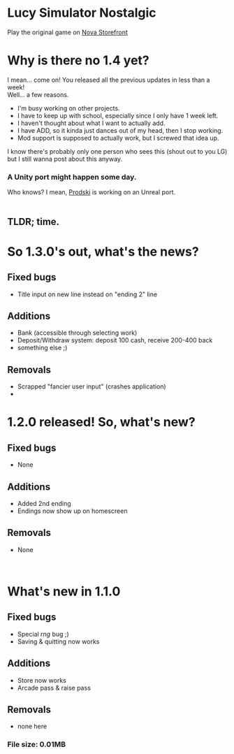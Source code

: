 # Lucy Simulator Nostalgic
Play the original game on [Nova Storefront](https://get-nova.glitch.me)

# Why is there no 1.4 yet?
I mean... come on! You released all the previous updates in less than a week! <br />
Well... a few reasons.
- I'm busy working on other projects.
- I have to keep up with school, especially since I only have 1 week left.
- I haven't thought about what I want to actually add.
- I have ADD, so it kinda just dances out of my head, then I stop working.
- Mod support is supposed to actually work, but I screwed that idea up.

I know there's probably only one person who sees this (shout out to you LG) but I still wanna post about this anyway.
### A Unity port might happen some day.
Who knows? I mean, [Prodski](https://github.com/shakenbeet) is working on an Unreal port.
<br /><br />
## **TLDR; time.**

# So 1.3.0's out, what's the news?

## Fixed bugs

- Title input on new line instead on "ending 2" line

## Additions

- Bank (accessible through selecting work)
- Deposit/Withdraw system: deposit 100 cash, receive 200-400 back
- something else ;)

## Removals

- Scrapped "fancier user input" (crashes application)
- <br />

# 1.2.0 released! So, what's new?
## Fixed bugs
- None
## Additions
- Added 2nd ending
- Endings now show up on homescreen
## Removals
- None
<br />

# What's new in 1.1.0

## Fixed bugs

- Special *rng* bug ;)
- Saving & quitting now works

## Additions

- Store now works
- Arcade pass & raise pass

## Removals

- none here

### File size: 0.01MB
<br />
